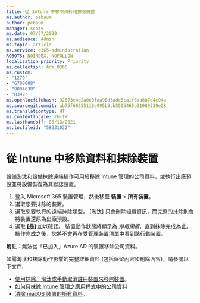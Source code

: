 ```yaml
---
title: 從 Intune 中移除資料和抹除裝置
ms.author: pebaum
author: pebaum
manager: scotv
ms.date: 07/27/2020
ms.audience: Admin
ms.topic: article
ms.service: o365-administration
ROBOTS: NOINDEX, NOFOLLOW
localization_priority: Priority
ms.collection: Adm_O365
ms.custom:
- "1279"
- "6700008"
- "9004638"
- "8392"
ms.openlocfilehash: 92673c4a2a0e0faa98d3ade5ca1f6aa687d4c94a
ms.sourcegitcommit: ab75f66355116e995b3cb5505465b31989339e28
ms.translationtype: HT
ms.contentlocale: zh-TW
ms.lasthandoff: 08/13/2021
ms.locfileid: "58331032"
---
```

# <a name="removing-data-and-wiping-devices-from-intune"></a>從 Intune 中移除資料和抹除裝置

設備淘汰和設備抹除遠端操作可用於移除 Intune 管理的公司資料，或執行出廠預設並將設備恢復為其默認設置。

1. 登入 Microsoft 365 裝置管理，然後移至 **裝置** > **所有裝置**。
2. 選取您要抹除的裝置。
3. 選取您要執行的遠端抹除類型。 [淘汰] 只會刪除組織資訊，而完整的抹除則會將裝置還原為出廠預設。
4. 選取 **[是]** 加以確認。 裝置動作狀態將顯示為 *停用擱置*，直到抹除完成為止。
    操作完成之後，您將不會再在受管理裝置清單中看到該行動裝置。

**附註**：無法從「已加入」Azure AD 的裝置移除公司資料。 

如需淘汰和抹除動作影響的完整詳細資料 (包括保留內容和刪除內容)，請參閱以下文件:

- [使用抹除、淘汰或手動取消註冊裝置來移除裝置](https://docs.microsoft.com/mem/intune/remote-actions/devices-wipe)。
- [如何只抹除 Intune 管理之應用程式中的公司資料](https://docs.microsoft.com/mem/intune/apps/apps-selective-wipe)
- [清除 macOS 裝置的所有資料](https://docs.microsoft.com/mem/intune/remote-actions/device-erase)。